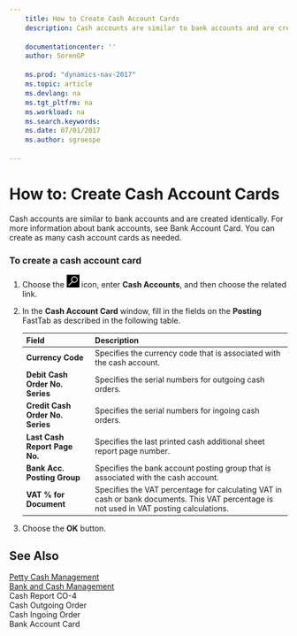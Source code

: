 ```yaml
---
    title: How to Create Cash Account Cards 
    description: Cash accounts are similar to bank accounts and are created identically. For more information about bank accounts, see Bank Account Card. You can create as many cash account cards as needed.
    
    documentationcenter: ''
    author: SorenGP

    ms.prod: "dynamics-nav-2017"
    ms.topic: article
    ms.devlang: na
    ms.tgt_pltfrm: na
    ms.workload: na
    ms.search.keywords:
    ms.date: 07/01/2017
    ms.author: sgroespe

---
```

# How to: Create Cash Account Cards
Cash accounts are similar to bank accounts and are created identically. For more information about bank accounts, see Bank Account Card. You can create as many cash account cards as needed.  
  
### To create a cash account card  
  
1.  Choose the ![Search for Page or Report](../../media/ui-search/search_small.png "Search for Page or Report icon") icon, enter **Cash Accounts**, and then choose the related link.  
  
2.  In the **Cash Account Card** window, fill in the fields on the **Posting** FastTab as described in the following table.  
  
    |Field|Description|  
    |---------------------------------|---------------------------------------|  
    |**Currency Code**|Specifies the currency code that is associated with the cash account.|  
    |**Debit Cash Order No. Series**|Specifies the serial numbers for outgoing cash orders.|  
    |**Credit Cash Order No. Series**|Specifies the serial numbers for ingoing cash orders.|  
    |**Last Cash Report Page No.**|Specifies the last printed cash additional sheet report page number.|  
    |**Bank Acc. Posting Group**|Specifies the bank account posting group that is associated with the cash account.|  
    |**VAT % for Document**|Specifies the VAT percentage for calculating VAT in cash or bank documents. This VAT percentage is not used in VAT posting calculations.|  
  
3.  Choose the **OK** button.  
  
## See Also  
 [Petty Cash Management](petty-cash-management.md)   
 [Bank and Cash Management](bank-and-cash-management.md)   
 Cash Report CO-4   
 Cash Outgoing Order   
 Cash Ingoing Order   
 Bank Account Card